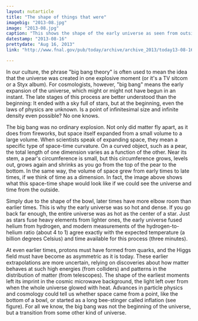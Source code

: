 ```yaml
---
layout: nutarticle
title: "The shape of things that were"
imagebig: "2013-08.jpg"
image: "2013-08.jpg"
caption: "This shows the shape of the early universe as seen from outside of space and time. One spatial dimension is shown—the circumference of the bowl—and time is represented by the direction away from the bottom of the bowl. Inflation, nucleosynthesis, the cosmic microwave background and the first stars are not drawn to scale."
datestamp: "2013-08-16"
prettydate: "Aug 16, 2013"
link: "http://www.fnal.gov/pub/today/archive/archive_2013/today13-08-16.html"

---
```


In our culture, the phrase "big bang theory" is often used to mean the idea that the universe was created in one explosive moment (or it's a TV sitcom or a Styx album). For cosmologists, however, "big bang" means the early expansion of the universe, which might or might not have begun in an instant. The late stages of this process are better understood than the beginning: It ended with a sky full of stars, but at the beginning, even the laws of physics are unknown. Is a point of infinitesimal size and infinite density even possible? No one knows.

The big bang was no ordinary explosion. Not only did matter fly apart, as it does from fireworks, but space itself expanded from a small volume to a large volume. When scientists speak of expanding space, they mean a specific type of space-time curvature. On a curved object, such as a pear, the total length of one dimension varies as a function of the other. Near its stem, a pear's circumference is small, but this circumference grows, levels out, grows again and shrinks as you go from the top of the pear to the bottom. In the same way, the volume of space grew from early times to late times, if we think of time as a dimension. In fact, the image above shows what this space-time shape would look like if we could see the universe and time from the outside.

Simply due to the shape of the bowl, later times have more elbow room than earlier times. This is why the early universe was so hot and dense. If you go back far enough, the entire universe was as hot as the center of a star. Just as stars fuse heavy elements from lighter ones, the early universe fused helium from hydrogen, and modern measurements of the hydrogen-to-helium ratio (about 4 to 1) agree exactly with the expected temperature (a billion degrees Celsius) and time available for this process (three minutes).

At even earlier times, protons must have formed from quarks, and the Higgs field must have become as asymmetric as it is today. These earlier extrapolations are more uncertain, relying on discoveries about how matter behaves at such high energies (from colliders) and patterns in the distribution of matter (from telescopes). The shape of the earliest moments left its imprint in the cosmic microwave background, the light left over from when the whole universe glowed with heat. Advances in particle physics and cosmology could tell us whether space came from a point, like the bottom of a bowl, or started as a long bee-stinger called inflation (see figure). For all we know, the big bang was not the beginning of the universe, but a transition from some other kind of universe.

